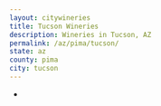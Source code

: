 ```yaml
---
layout: citywineries
title: Tucson Wineries
description: Wineries in Tucson, AZ
permalink: /az/pima/tucson/
state: az
county: pima
city: tucson
---
```

-
